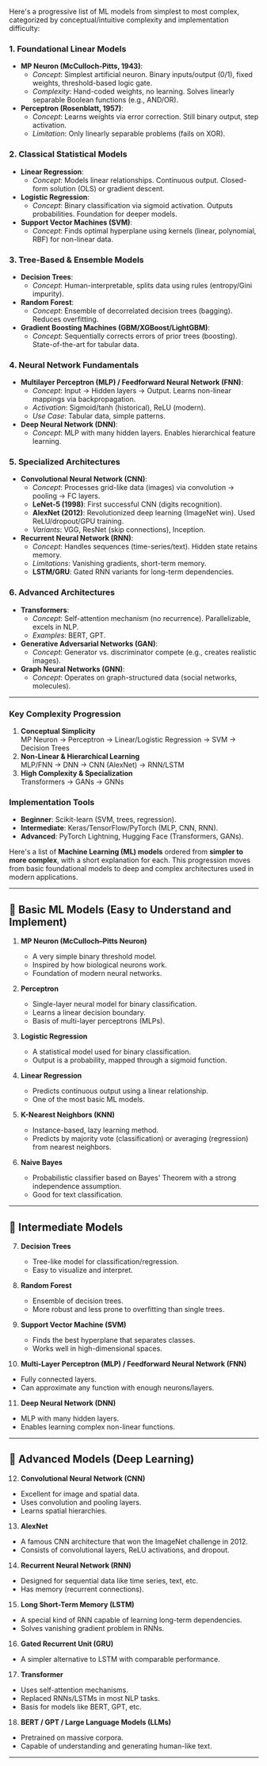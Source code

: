 Here's a progressive list of ML models from simplest to most complex, categorized by conceptual/intuitive complexity and implementation difficulty:

### **1. Foundational Linear Models**
- **MP Neuron (McCulloch-Pitts, 1943)**:  
  - *Concept*: Simplest artificial neuron. Binary inputs/output (0/1), fixed weights, threshold-based logic gate.  
  - *Complexity*: Hand-coded weights, no learning. Solves linearly separable Boolean functions (e.g., AND/OR).
- **Perceptron (Rosenblatt, 1957)**:  
  - *Concept*: Learns weights via error correction. Still binary output, step activation.  
  - *Limitation*: Only linearly separable problems (fails on XOR).

### **2. Classical Statistical Models**
- **Linear Regression**:  
  - *Concept*: Models linear relationships. Continuous output. Closed-form solution (OLS) or gradient descent.  
- **Logistic Regression**:  
  - *Concept*: Binary classification via sigmoid activation. Outputs probabilities. Foundation for deeper models.  
- **Support Vector Machines (SVM)**:  
  - *Concept*: Finds optimal hyperplane using kernels (linear, polynomial, RBF) for non-linear data.  

### **3. Tree-Based & Ensemble Models**
- **Decision Trees**:  
  - *Concept*: Human-interpretable, splits data using rules (entropy/Gini impurity).  
- **Random Forest**:  
  - *Concept*: Ensemble of decorrelated decision trees (bagging). Reduces overfitting.  
- **Gradient Boosting Machines (GBM/XGBoost/LightGBM)**:  
  - *Concept*: Sequentially corrects errors of prior trees (boosting). State-of-the-art for tabular data.  

### **4. Neural Network Fundamentals**
- **Multilayer Perceptron (MLP) / Feedforward Neural Network (FNN)**:  
  - *Concept*: Input → Hidden layers → Output. Learns non-linear mappings via backpropagation.  
  - *Activation*: Sigmoid/tanh (historical), ReLU (modern).  
  - *Use Case*: Tabular data, simple patterns.  
- **Deep Neural Network (DNN)**:  
  - *Concept*: MLP with many hidden layers. Enables hierarchical feature learning.  

### **5. Specialized Architectures**
- **Convolutional Neural Network (CNN)**:  
  - *Concept*: Processes grid-like data (images) via convolution → pooling → FC layers.  
  - **LeNet-5 (1998)**: First successful CNN (digits recognition).  
  - **AlexNet (2012)**: Revolutionized deep learning (ImageNet win). Used ReLU/dropout/GPU training.  
  - *Variants*: VGG, ResNet (skip connections), Inception.  
- **Recurrent Neural Network (RNN)**:  
  - *Concept*: Handles sequences (time-series/text). Hidden state retains memory.  
  - *Limitations*: Vanishing gradients, short-term memory.  
  - **LSTM/GRU**: Gated RNN variants for long-term dependencies.  

### **6. Advanced Architectures**
- **Transformers**:  
  - *Concept*: Self-attention mechanism (no recurrence). Parallelizable, excels in NLP.  
  - *Examples*: BERT, GPT.  
- **Generative Adversarial Networks (GAN)**:  
  - *Concept*: Generator vs. discriminator compete (e.g., creates realistic images).  
- **Graph Neural Networks (GNN)**:  
  - *Concept*: Operates on graph-structured data (social networks, molecules).  

---

### **Key Complexity Progression**
1. **Conceptual Simplicity**  
   MP Neuron → Perceptron → Linear/Logistic Regression → SVM → Decision Trees  
2. **Non-Linear & Hierarchical Learning**  
   MLP/FNN → DNN → CNN (AlexNet) → RNN/LSTM  
3. **High Complexity & Specialization**  
   Transformers → GANs → GNNs  

### **Implementation Tools**
- **Beginner**: Scikit-learn (SVM, trees, regression).  
- **Intermediate**: Keras/TensorFlow/PyTorch (MLP, CNN, RNN).  
- **Advanced**: PyTorch Lightning, Hugging Face (Transformers, GANs).  


Here's a list of **Machine Learning (ML) models** ordered from **simpler to more complex**, with a short explanation for each. This progression moves from basic foundational models to deep and complex architectures used in modern applications.

---

## 🔹 **Basic ML Models (Easy to Understand and Implement)**

1. **MP Neuron (McCulloch–Pitts Neuron)**

   * A very simple binary threshold model.
   * Inspired by how biological neurons work.
   * Foundation of modern neural networks.

2. **Perceptron**

   * Single-layer neural model for binary classification.
   * Learns a linear decision boundary.
   * Basis of multi-layer perceptrons (MLPs).

3. **Logistic Regression**

   * A statistical model used for binary classification.
   * Output is a probability, mapped through a sigmoid function.

4. **Linear Regression**

   * Predicts continuous output using a linear relationship.
   * One of the most basic ML models.

5. **K-Nearest Neighbors (KNN)**

   * Instance-based, lazy learning method.
   * Predicts by majority vote (classification) or averaging (regression) from nearest neighbors.

6. **Naive Bayes**

   * Probabilistic classifier based on Bayes' Theorem with a strong independence assumption.
   * Good for text classification.

---

## 🔸 **Intermediate Models**

7. **Decision Trees**

   * Tree-like model for classification/regression.
   * Easy to visualize and interpret.

8. **Random Forest**

   * Ensemble of decision trees.
   * More robust and less prone to overfitting than single trees.

9. **Support Vector Machine (SVM)**

   * Finds the best hyperplane that separates classes.
   * Works well in high-dimensional spaces.

10. **Multi-Layer Perceptron (MLP) / Feedforward Neural Network (FNN)**

* Fully connected layers.
* Can approximate any function with enough neurons/layers.

11. **Deep Neural Network (DNN)**

* MLP with many hidden layers.
* Enables learning complex non-linear functions.

---

## 🔶 **Advanced Models (Deep Learning)**

12. **Convolutional Neural Network (CNN)**

* Excellent for image and spatial data.
* Uses convolution and pooling layers.
* Learns spatial hierarchies.

13. **AlexNet**

* A famous CNN architecture that won the ImageNet challenge in 2012.
* Consists of convolutional layers, ReLU activations, and dropout.

14. **Recurrent Neural Network (RNN)**

* Designed for sequential data like time series, text, etc.
* Has memory (recurrent connections).

15. **Long Short-Term Memory (LSTM)**

* A special kind of RNN capable of learning long-term dependencies.
* Solves vanishing gradient problem in RNNs.

16. **Gated Recurrent Unit (GRU)**

* A simpler alternative to LSTM with comparable performance.

17. **Transformer**

* Uses self-attention mechanisms.
* Replaced RNNs/LSTMs in most NLP tasks.
* Basis for models like BERT, GPT, etc.

18. **BERT / GPT / Large Language Models (LLMs)**

* Pretrained on massive corpora.
* Capable of understanding and generating human-like text.

---